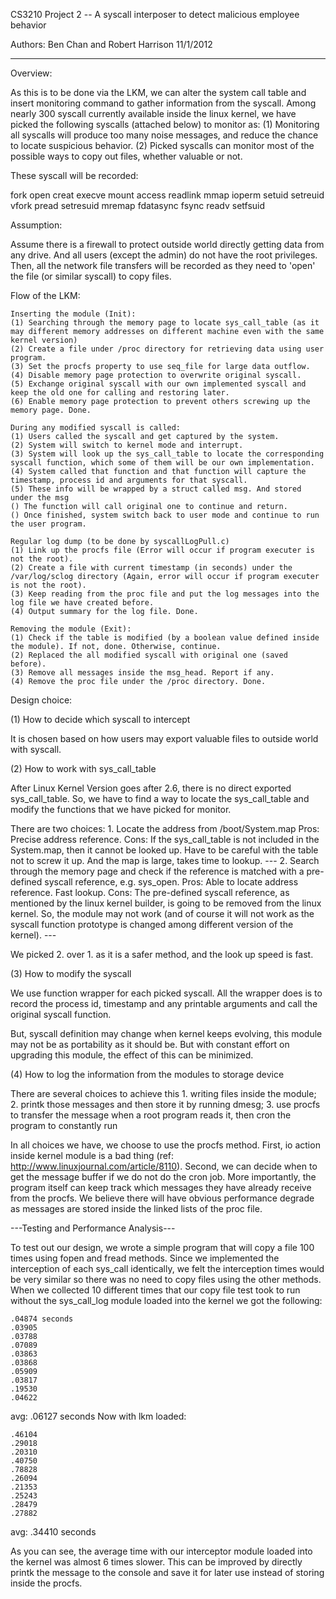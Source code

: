 CS3210 Project 2 -- A syscall interposer to detect malicious employee behavior

Authors:  Ben Chan and Robert Harrison
11/1/2012

-------------------------------------

Overview:

As this is to be done via the LKM, we can alter the system call table and insert monitoring command to gather information from the syscall.
Among nearly 300 syscall currently available inside the linux kernel, we have picked the following syscalls (attached below) to monitor as:
(1) Monitoring all syscalls will produce too many noise messages, and reduce the chance to locate suspicious behavior.
(2) Picked syscalls can monitor most of the possible ways to copy out files, whether valuable or not.

These syscall will be recorded:

fork
open
creat
execve
mount
access
readlink
mmap
ioperm
setuid
setreuid
vfork
pread
setresuid
mremap
fdatasync
fsync
readv
setfsuid

Assumption:

Assume there is a firewall to protect outside world directly getting data from any drive. And all users (except the admin) do not have the root privileges. Then, all the network file transfers will be recorded as they need to 'open' the file (or similar syscall) to copy files.

Flow of the LKM:

	Inserting the module (Init):
	(1) Searching through the memory page to locate sys_call_table (as it may different memory addresses on different machine even with the same kernel version)
	(2) Create a file under /proc directory for retrieving data using user program.
	(3) Set the procfs property to use seq_file for large data outflow.
	(4) Disable memory page protection to overwrite original syscall.
	(5) Exchange original syscall with our own implemented syscall and keep the old one for calling and restoring later.
	(6) Enable memory page protection to prevent others screwing up the memory page. Done.

	During any modified syscall is called:
	(1) Users called the syscall and get captured by the system.
	(2) System will switch to kernel mode and interrupt.
	(3) System will look up the sys_call_table to locate the corresponding syscall function, which some of them will be our own implementation.
	(4) System called that function and that function will capture the timestamp, process id and arguments for that syscall.
	(5) These info will be wrapped by a struct called msg. And stored under the msg
	() The function will call original one to continue and return.
	() Once finished, system switch back to user mode and continue to run the user program.

	Regular log dump (to be done by syscallLogPull.c)
	(1) Link up the procfs file (Error will occur if program executer is not the root).
	(2) Create a file with current timestamp (in seconds) under the /var/log/sclog directory (Again, error will occur if program executer is not the root).
	(3) Keep reading from the proc file and put the log messages into the log file we have created before.
	(4) Output summary for the log file. Done.

	Removing the module (Exit):
	(1) Check if the table is modified (by a boolean value defined inside the module). If not, done. Otherwise, continue.
	(2) Replaced the all modified syscall with original one (saved before). 
	(3) Remove all messages inside the msg_head. Report if any. 
	(4) Remove the proc file under the /proc directory. Done.
	
Design choice:

(1) How to decide which syscall to intercept

It is chosen based on how users may export valuable files to outside world with syscall.

(2) How to work with sys_call_table

After Linux Kernel Version goes after 2.6, there is no direct exported sys_call_table. So, we have to find a way to locate the sys_call_table and modify the functions that we have picked for monitor.

There are two choices:
	1.	Locate the address from /boot/System.map
	Pros:
		Precise address reference.
	Cons:
		If the sys_call_table is not included in the System.map, then it cannot be looked up. Have to be careful with the table not to screw it up. And the map is large, takes time to lookup.
	---
	2.	Search through the memory page and check if the reference is matched with a pre-defined syscall reference, e.g. sys_open.
	Pros:
		Able to locate address reference. Fast lookup.
	Cons:
		The pre-defined syscall reference, as mentioned by the linux kernel builder, is going to be removed from the linux kernel. So, the module may not work (and of course it will not work as the syscall function prototype is changed among different version of the kernel).
	---
	
We picked 2. over 1. as it is a safer method, and the look up speed is fast.
	
(3) How to modify the syscall

We use function wrapper for each picked syscall. All the wrapper does is to record the process id, timestamp and any printable arguments and call the original syscall function.

But, syscall definition may change when kernel keeps evolving, this module may not be as portability as it should be. But with constant effort on upgrading this module, the effect of this can be minimized.

(4) How to log the information from the modules to storage device

There are several choices to achieve this
	1. writing files inside the module;
	2. printk those messages and then store it by running dmesg;
	3. use procfs to transfer the message when a root program reads it, then cron the program to constantly run

In all choices we have, we choose to use the procfs method. First, io action inside kernel module is a bad thing (ref: http://www.linuxjournal.com/article/8110). Second, we can decide when to get the message buffer if we do not do the cron job. More importantly, the program itself can keep track which messages they have already receive from the procfs. We believe there will have obvious performance degrade as messages are stored inside the linked lists of the proc file.

---Testing and Performance Analysis---

To test out our design, we wrote a simple program that will copy a file 100 times using fopen and fread methods.  Since we implemented the interception of each sys_call identically, we felt the interception times would be very similar so there was no need to copy files using the other methods.  When we collected 10 different times that our copy file test took to run without the sys_call_log module loaded into the kernel we got the following:
	
	.04874 seconds
	.03905
	.03788
	.07089
	.03863
	.03868
	.05909
	.03817
	.19530
	.04622
avg: 	.06127 seconds
Now with lkm loaded:

	.46104
	.29018
	.20310
	.40750
	.78828
	.26094
	.21353
	.25243
	.28479
	.27882
avg:	.34410 seconds

As you can see, the average time with our interceptor module loaded into the kernel was almost 6 times slower.  This can be improved by directly printk the message to the console and save it for later use instead of storing inside the procfs.
